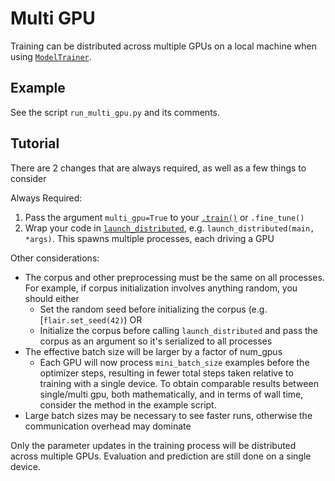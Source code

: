 # Multi GPU

Training can be distributed across multiple GPUs on a local machine when using 
[`ModelTrainer`](#flair.trainers.trainer.ModelTrainer).

## Example

See the script `run_multi_gpu.py` and its comments.

## Tutorial

There are 2 changes that are always required, as well as a few things to consider

Always Required:
1) Pass the argument `multi_gpu=True` to your [`.train()`](#flair.trainers.trainer.ModelTrainer.train) or `.fine_tune()`
2) Wrap your code in [`launch_distributed`](#flair.distributed_utils.launch_distributed), e.g.
   `launch_distributed(main, *args)`. This spawns multiple processes, each driving a GPU

Other considerations:
- The corpus and other preprocessing must be the same on all processes. For example, if corpus initialization involves
  anything random, you should either 
  - Set the random seed before initializing the corpus (e.g. [`flair.set_seed(42)`) OR 
  - Initialize the corpus before calling `launch_distributed` and pass the corpus as an argument so it's serialized to
    all processes
- The effective batch size will be larger by a factor of num_gpus
  - Each GPU will now process `mini_batch_size` examples before the optimizer steps, resulting in fewer total steps
    taken relative to training with a single device. To obtain comparable results between single/multi gpu,
    both mathematically, and in terms of wall time, consider the method in the example script.
- Large batch sizes may be necessary to see faster runs, otherwise the communication overhead may dominate

Only the parameter updates in the training process will be distributed across multiple GPUs. Evaluation and prediction
are still done on a single device.
